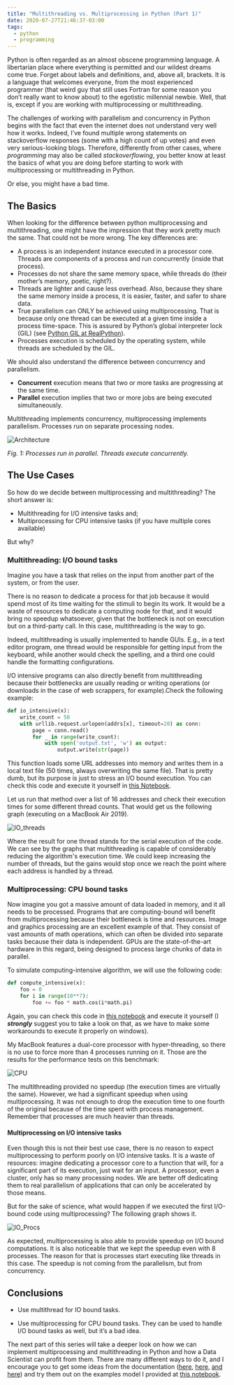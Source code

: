 ```yaml
---
title: "Multithreading vs. Multiprocessing in Python (Part 1)"
date: 2020-07-27T21:46:37-03:00
tags:
  - python
  - programming
---
```


Python is often regarded as an almost obscene programming language. A libertarian place where everything is permitted and our wildest dreams come true. Forget about labels and definitions, and, above all, brackets. It is a language that welcomes everyone, from the most experienced programmer (that weird guy that still uses Fortran for some reason you don’t really want to know about) to the egotistic millennial newbie.
Well, that is, except if you are working with multiprocessing or multithreading.

The challenges of working with parallelism and concurrency in Python begins with the fact that even the internet does not understand very well how it works. Indeed, I’ve found multiple wrong statements on stackoverflow responses (some with a high count of up votes) and even very serious-looking blogs. Therefore, differently from other cases, where *programming* may also be called *stackoverflowing*, you better know at least the basics of what you are doing before starting to work with multiprocessing or multithreading in Python.

Or else, you might have a bad time.

## The Basics

When looking for the difference between python multiprocessing and multithreading, one might have the impression that they work pretty much the same. That could not be more wrong. The key differences are:

*	A process is an independent instance executed in a processor core. Threads are components of a process and run concurrently (inside that process).
*	Processes do not share the same memory space, while threads do (their mother’s memory, poetic, right?).
*	Threads are lighter and cause less overhead. Also, because they share the same memory inside a process, it is easier, faster, and safer to share data.
*	True parallelism can ONLY be achieved using multiprocessing. That is because only one thread can be executed at a given time inside a process time-space. This is assured by Python’s global interpreter lock (GIL) (see [Python GIL at RealPython](https://realpython.com/python-gil/)).
*	Processes execution is scheduled by the operating system, while threads are scheduled by the GIL.

We should also understand the difference between concurrency and parallelism.
*	**Concurrent** execution means that two or more tasks are progressing at the same time.
*	**Parallel** execution implies that two or more jobs are being executed simultaneously.

Multithreading implements concurrency, multiprocessing implements parallelism. Processes run on separate processing nodes.


![Architecture](/imgs/PythonMultSeries/Multi_Diagram.png)

*Fig. 1: Processes run in parallel. Threads execute concurrently.*

## The Use Cases

So how do we decide between multiprocessing and multithreading?
The short answer is:
*	Multithreading for I/O intensive tasks and;
*	Multiprocessing for CPU intensive tasks (if you have multiple cores available)

But why?

### Multithreading: I/O bound tasks

Imagine you have a task that relies on the input from another part of the system, or from the user.

There is no reason to dedicate a process for that job because it would spend most of its time waiting for the stimuli to begin its work. It would be a waste of resources to dedicate a computing node for that, and it would bring no speedup whatsoever, given that the bottleneck is not on execution but on a third-party call. In this case, multithreading is the way to go.

Indeed, multithreading is usually implemented to handle GUIs. E.g., in a text editor program, one thread would be responsible for getting input from the keyboard, while another would check the spelling, and a third one could handle the formatting configurations.

I/O intensive programs can also directly benefit from multithreading because their bottlenecks are usually reading or writing operations (or downloads in the case of web scrappers, for example).Check the following example:

```python
def io_intensive(x):
    write_count = 50
    with urllib.request.urlopen(addrs[x], timeout=20) as conn:
        page = conn.read()
        for _ in range(write_count):
            with open('output.txt', 'w') as output:
                output.write(str(page))
```

This function loads some URL addresses into memory and writes them in a local text file (50 times, always overwriting the same file). That is pretty dumb, but its purpose is just to stress an I/O bound execution. You can check this code and execute it yourself in [this Notebook](https://github.com/gennsev/Python_MultiProc_Examples/blob/master/Example.ipynb).

Let us run that method over a list of 16 addresses and check their execution times for some different thread counts. That would get us the following graph (executing on a MacBook Air 2019).

![IO_threads](/imgs/PythonMultSeries/IO_threads.png)

Where the result for one thread stands for the serial execution of the code. We can see by the graphs that multithreading is capable of considerably reducing the algorithm's execution time. We could keep increasing the number of threads, but the gains would stop once we reach the point where each address is handled by a thread.

### Multiprocessing: CPU bound tasks

Now imagine you got a massive amount of data loaded in memory, and it all needs to be processed. Programs that are computing-bound will benefit from multiprocessing because their bottleneck is time and resources. Image and graphics processing are an excellent example of that. They consist of vast amounts of math operations, which can often be divided into separate tasks because their data is independent. GPUs are the state-of-the-art hardware in this regard, being designed to process large chunks of data in parallel.

To simulate computing-intensive algorithm, we will use the following code:

```python
def compute_intensive(x):
    foo = 0
    for i in range(10**7):
        foo += foo * math.cos(i*math.pi)
```

Again, you can check this code in [this notebook](https://github.com/gennsev/Python_MultiProc_Examples/blob/master/Example.ipynb) and execute it yourself (I ***strongly*** suggest you to take a look on that, as we have to make some workarounds to execute it properly on windows).

My MacBook features a dual-core processor with hyper-threading, so there is no use to force more than 4 processes running on it. Those are the results for the performance tests on this benchmark:

![CPU](/imgs/PythonMultSeries/CPU.png)

The multithreading provided no speedup (the execution times are virtually the same). However, we had a significant speedup when using multiprocessing. It was not enough to drop the execution time to one fourth of the original because of the time spent with process management. Remember that processes are much heavier than threads.


#### Multiprocessing on I/O intensive tasks
Even though this is not their best use case, there is no reason to expect multiprocessing to perform poorly on I/O intensive tasks. It is a waste of resources: imagine dedicating a processor core to a function that will, for a significant part of its execution, just wait for an input. A processor, even a cluster, only has so many processing nodes. We are better off dedicating them to real parallelism of applications that can only be accelerated by those means.

But for the sake of science, what would happen if we executed the first I/O-bound code using multiprocessing? The following graph shows it.

![IO_Procs](/imgs/PythonMultSeries/IO_procs.png)

As expected, multiprocessing is also able to provide speedup on I/O bound computations. It is also noticeable that we kept the speedup even with 8 processes. The reason for that is processes start executing like threads in this case. The speedup is not coming from the parallelism, but from concurrency.

## Conclusions

* Use multithread for IO bound tasks.

* Use multiprocessing for CPU bound tasks. They can be used to handle I/O bound tasks as well, but it’s a bad idea.

The next part of this series will take a deeper look on how we can implement multiprocessing and multithreading in Python and how a Data Scientist can profit from them. There are many different ways to do it, and I encourage you to get some ideas from the documentation ([here](https://docs.python.org/3/library/concurrent.futures.html), [here](https://docs.python.org/3.8/library/threading.html), [and here](https://docs.python.org/3.8/library/multiprocessing.html)) and try them out on the examples model I provided at [this notebook](https://github.com/gennsev/Python_MultiProc_Examples/blob/master/Example.ipynb).
